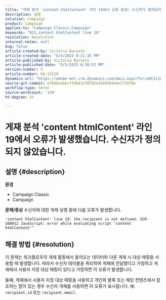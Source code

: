 ```yaml
---
title: "게재 분석 'content htmlContent' 라인 19에서 오류 발생: 수신자가 정의되지 않음"
description: 설명
solution: Campaign
product: Campaign
applies-to: "Campaign Classic,Campaign"
keywords: "KCS,content htmlContent line 19"
resolution: Resolution
internal-notes: null
bug: false
article-created-by: Victoria Barnato
article-created-date: "5/5/2023 8:31:35 PM"
article-published-by: Victoria Barnato
article-published-date: "5/5/2023 8:38:52 PM"
version-number: 5
article-number: KA-15129
dynamics-url: "https://adobe-ent.crm.dynamics.com/main.aspx?forceUCI=1&pagetype=entityrecord&etn=knowledgearticle&id=0bfdd9cf-83eb-ed11-a7c6-6045bd0065f9"
source-git-commit: ef88beebbcffdb83c50792ed168304ebe2729f8e
workflow-type: tm+mt
source-wordcount: '139'
ht-degree: 5%

---
```


# 게재 분석 &#39;content htmlContent&#39; 라인 19에서 오류가 발생했습니다. 수신자가 정의되지 않았습니다.

## 설명 {#description}

<b>환경</b>
- Campaign Classic
- Campaign


<b>문제/증상</b>
수신자에 대한 게재 실행 중에 다음 오류가 발생합니다.

`'content htmlContent' line 19: the recipient is not defined. SCR-160012 JavaScript: error while evaluating script 'content htmlContent'"`


## 해결 방법 {#resolution}


이 문제는 워크플로우의 게재 활동에서 들어오는 데이터와 다른 게재 시 대상 매핑을 사용할 때 발생합니다. 따라서 수신자 테이블을 쿼리하여 게재에 전달했다고 가정하고 게재에서 사용자 지정 대상 매핑이 있다고 가정하면 이 오류가 발생합니다.

둘째, 게재에서 사용자 지정 대상 매핑을 사용하고 개인화 블록 또는 해당 컨텐츠에서 참조하는 열이 있는 경우 수신자 개체를 사용하면 이 오류가 표시됩니다. 예: `recipient.id` 또는 `recipient.email.`
